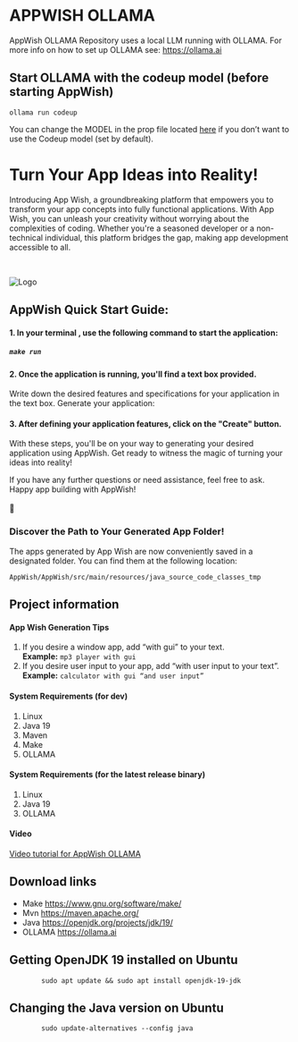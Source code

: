 # APPWISH OLLAMA
AppWish OLLAMA Repository uses a local LLM running with OLLAMA. 
For more info on how to set up OLLAMA see: https://ollama.ai

## Start OLLAMA with the codeup model (before starting AppWish)
```ollama run codeup```


You can change the MODEL in the prop file located [here](https://github.com/pwgit-create/APPWISH_OLLMA/blob/master/AppWish/AppWish/src/main/resources/ollama_model.props) if you don’t want to use the Codeup model (set by default).

# Turn Your App Ideas into Reality!

Introducing App Wish, a groundbreaking platform that empowers you to transform your app concepts into fully functional applications. 
With App Wish, you can unleash your creativity without worrying about the complexities of coding. Whether you're a seasoned developer or a non-technical individual, this platform bridges the gap, making app development accessible to all.

<br/>


![Logo](https://github.com/pwgit-create/APPWISH_OLLAMA/blob/master/AppWish/AppWish/src/main/resources/shooting_star.png?raw=true)

## AppWish Quick Start Guide:


#### 1. In your terminal , use the following command to start the application:
##### ```make run``` 



#### 2. Once the application is running, you'll find a text box provided.
Write down the desired features and specifications for your application in the text box.
Generate your application:

#### 3. After defining your application features, click on the "Create" button.
With these steps, you'll be on your way to generating your desired application using AppWish. Get ready to witness the magic of turning your ideas into reality!

If you have any further questions or need assistance, feel free to ask. Happy app building with AppWish!
<br/><br/>:penguin:


### Discover the Path to Your Generated App Folder!
The apps generated by App Wish are now conveniently saved in a designated folder. You can find them at the following location: 

```AppWish/AppWish/src/main/resources/java_source_code_classes_tmp```


## Project information

#### App Wish Generation Tips
1.	If you desire a window app, add “with gui” to your text. \
      <b>Example:</b>  ```mp3 player with gui```
2.	If you desire user input to your app, add “with user input to your text”. \
      <b>Example:</b>  ```calculator with gui “and user input”```


#### System Requirements (for dev)
1. Linux
2. Java 19
3. Maven
4. Make
5. OLLAMA

#### System Requirements (for the latest release binary)
1. Linux
2. Java 19
5. OLLAMA

#### Video
[Video tutorial for AppWish OLLAMA](https://www.youtube.com/watch?v=Aumgpk2-Uhg)


## Download links 
* Make https://www.gnu.org/software/make/
* Mvn https://maven.apache.org/
* Java https://openjdk.org/projects/jdk/19/
* OLLAMA https://ollama.ai


## Getting OpenJDK 19 installed on Ubuntu
            sudo apt update && sudo apt install openjdk-19-jdk            

## Changing the Java version on Ubuntu
            sudo update-alternatives --config java   



